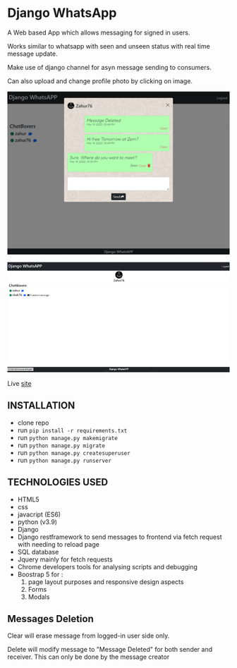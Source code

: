 # Django WhatsApp

A Web based App which allows messaging for signed in users. 

Works similar to whatsapp with seen and unseen status with real time message update.

Make use of django channel for asyn message sending to consumers.

Can also upload and change profile photo by clicking on image.

![sign-in](media/Untitled.png)

![sign-in](media/whatsapp2.png)

Live [site](https://whatsapp.hansolo.digital/)

## INSTALLATION

* clone repo 
* run ```pip install -r requirements.txt```
* run ```python manage.py makemigrate```
* run ```python manage.py migrate```
* run ```python manage.py createsuperuser```
* run ```python manage.py runserver```


## TECHNOLOGIES USED

* HTML5
* css 
* javacript (ES6)
* python (v3.9)
* Django
* Django restframework to send messages to frontend via fetch request with needing to reload page
* SQL database
* Jquery mainly for fetch requests
* Chrome developers tools for analysing scripts and debugging
* Boostrap 5 for :
    1. page layout purposes and responsive design aspects
    2. Forms 
    3. Modals 


## Messages Deletion

Clear will erase message from logged-in user side only.

Delete will modify message to "Message Deleted" for both sender and receiver. This can only be done by the message creator

